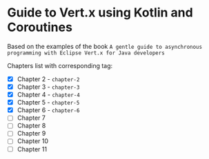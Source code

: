 # Guide to Vert.x using Kotlin and Coroutines

Based on the examples of the book `A gentle guide to asynchronous programming with Eclipse Vert.x for Java developers`

Chapters list with corresponding tag:
- [x] Chapter 2 - `chapter-2`
- [x] Chapter 3 - `chapter-3`
- [x] Chapter 4 - `chapter-4`
- [x] Chapter 5 - `chapter-5`
- [x] Chapter 6 - `chapter-6`
- [ ] Chapter 7
- [ ] Chapter 8
- [ ] Chapter 9
- [ ] Chapter 10
- [ ] Chapter 11
